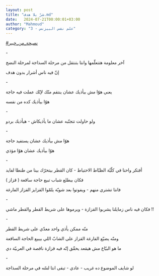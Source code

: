 ```yaml
---
layout: post
title: "شرّ بلا هدف.md"
date:   2024-07-21T00:00:01+03:00
author: "Mahmoud"
category: "3 - علم نفس البيزنس"
---
```

[<u>\#نصيحة_من_خبير</u>](https://www.facebook.com/hashtag/%D9%86%D8%B5%D9%8A%D8%AD%D8%A9_%D9%85%D9%86_%D8%AE%D8%A8%D9%8A%D8%B1?__eep__=6&__cft__%5b0%5d=AZXMksJoIjCRrZVkMbDegWqShwFWqfDK5cDYwZyniK8ir7Jr35CcR1O6fubFPYz1ztW_uwniwF_Iwf_F7e33ZmsbWkgemhf5c1bKdN_KDg1dv9jr8tHlD2KOdovxRjg0YORepJravvJMdrHzp9R1oKH-wP3Uxa9iLcHHMRFKGedAVB3uME_zSfAz61QGwnkFvqITkH1PUTBWrMKhF_WP7Cj7&__tn__=*NK-R)

\-

آخر معلومة هتتعلّمها وانتا بتنتقل من مرحلة السذاجة لمرحلة
النضج

إنّ فيه ناس أشرار بدون هدف

\-

يعني هوّا مش بيأذيك عشان ينتقم منّك لإنّك عملت فيه
حاجة

هوّا بيأذيك كده من نفسه

\-

ولو حاولت تتجنّبه عشان ما يأذيكاش - هيأذيك بردو

\-

هوّا مش بيأذيك عشان يستفيد حاجة

هوّا بيأذيك عشان هوّا مؤذي

\-

أفتكر واحنا في كلّيّة الظبّاط الاحتياط - كان القطر بيتحرّك
بينا من طنطا لفايد

فكان بيطلع شباب تبيع حاجة ساقعة ( قزاز )

فانتا تشتري منهم - ويفوتوا بعد شويّة يلمّوا القزايز القزاز
الفارغة

\-

فكان فيه ناس زمايلنا يشربوا القزازة - ويرموها على شريط
القطر والقطر ماشي !!

\-

منّه ممكن يأذي واحد معدّي على شريط القطر

ومنّه يضيّع الفارغة القزاز على الشابّ اللي بيبيع الحاجة
الساقعة

ما هو البيّاع مش هيقعد يحقّق إنّه فيه قزازة ناقصة في
العربيّة دي

\-

لو شايف الموضوع ده غريب - عادي - تبقى انتا لسّه في مرحلة
السذاجة
